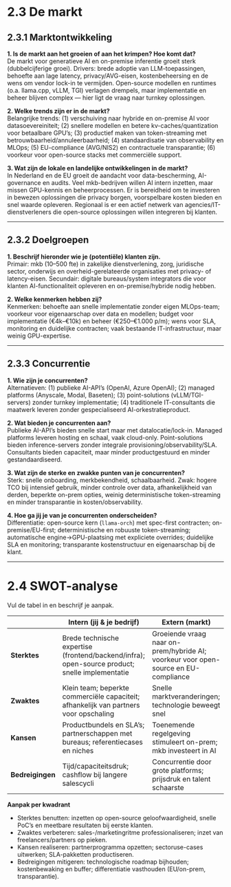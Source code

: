 # 2.3 De markt

## 2.3.1 Marktontwikkeling

**1. Is de markt aan het groeien of aan het krimpen? Hoe komt dat?**  
De markt voor generatieve AI en on-premise inferentie groeit sterk (dubbelcijferige groei). Drivers: brede adoptie van LLM-toepassingen, behoefte aan lage latency, privacy/AVG-eisen, kostenbeheersing en de wens om vendor lock-in te vermijden. Open-source modellen en runtimes (o.a. llama.cpp, vLLM, TGI) verlagen drempels, maar implementatie en beheer blijven complex — hier ligt de vraag naar turnkey oplossingen.

**2. Welke trends zijn er in de markt?**  
Belangrijke trends: (1) verschuiving naar hybride en on-premise AI voor datasoevereiniteit; (2) snellere modellen en betere kv-caches/quantization voor betaalbare GPU’s; (3) productief maken van token-streaming met betrouwbaarheid/annuleerbaarheid; (4) standaardisatie van observability en MLOps; (5) EU-compliance (AVG/NIS2) en contractuele transparantie; (6) voorkeur voor open-source stacks met commerciële support.

**3. Wat zijn de lokale en landelijke ontwikkelingen in de markt?**  
In Nederland en de EU groeit de aandacht voor data-bescherming, AI-governance en audits. Veel mkb-bedrijven willen AI intern inzetten, maar missen GPU-kennis en beheerprocessen. Er is bereidheid om te investeren in bewezen oplossingen die privacy borgen, voorspelbare kosten bieden en snel waarde opleveren. Regionaal is er een actief netwerk van agencies/IT-dienstverleners die open-source oplossingen willen integreren bij klanten.

---

## 2.3.2 Doelgroepen

**1. Beschrijf hieronder wie je (potentiële) klanten zijn.**  
Primair: mkb (10–500 fte) in zakelijke dienstverlening, zorg, juridische sector, onderwijs en overheid-gerelateerde organisaties met privacy- of latency-eisen. Secundair: digitale bureaus/system integrators die voor klanten AI-functionaliteit opleveren en on-premise/hybride nodig hebben.

**2. Welke kenmerken hebben zij?**  
Kenmerken: behoefte aan snelle implementatie zonder eigen MLOps-team; voorkeur voor eigenaarschap over data en modellen; budget voor implementatie (€4k–€10k) en beheer (€250–€1.000 p/m); wens voor SLA, monitoring en duidelijke contracten; vaak bestaande IT-infrastructuur, maar weinig GPU-expertise.

---

## 2.3.3 Concurrentie

**1. Wie zijn je concurrenten?**  
Alternatieven: (1) publieke AI-API’s (OpenAI, Azure OpenAI); (2) managed platforms (Anyscale, Modal, Baseten); (3) point-solutions (vLLM/TGI-servers) zonder turnkey implementatie; (4) traditionele IT-consultants die maatwerk leveren zonder gespecialiseerd AI-orkestratieproduct.

**2. Wat bieden je concurrenten aan?**  
Publieke AI-API’s bieden snelle start maar met datalocatie/lock-in. Managed platforms leveren hosting en schaal, vaak cloud-only. Point-solutions bieden inference-servers zonder integrale provisioning/observability/SLA. Consultants bieden capaciteit, maar minder productgestuurd en minder gestandaardiseerd.

**3. Wat zijn de sterke en zwakke punten van je concurrenten?**  
Sterk: snelle onboarding, merkbekendheid, schaalbaarheid. Zwak: hogere TCO bij intensief gebruik, minder controle over data, afhankelijkheid van derden, beperkte on-prem opties, weinig deterministische token-streaming en minder transparantie in kosten/observability.

**4. Hoe ga jij je van je concurrenten onderscheiden?**  
Differentiatie: open-source kern (`llama-orch`) met spec-first contracten; on-premise/EU-first; deterministische en robuuste token-streaming; automatische engine→GPU-plaatsing met expliciete overrides; duidelijke SLA en monitoring; transparante kostenstructuur en eigenaarschap bij de klant.

---

# 2.4 SWOT-analyse

Vul de tabel in en beschrijf je aanpak.

| | Intern (jij & je bedrijf) | Extern (markt) |
|---|---|---|
| **Sterktes** | Brede technische expertise (frontend/backend/infra); open-source product; snelle implementatie | Groeiende vraag naar on-prem/hybride AI; voorkeur voor open-source en EU-compliance |
| **Zwaktes** | Klein team; beperkte commerciële capaciteit; afhankelijk van partners voor opschaling | Snelle marktveranderingen; technologie beweegt snel |
| **Kansen** | Productbundels en SLA’s; partnerschappen met bureaus; referentiecases en niches | Toenemende regelgeving stimuleert on-prem; mkb investeert in AI |
| **Bedreigingen** | Tijd/capaciteitsdruk; cashflow bij langere salescycli | Concurrentie door grote platforms; prijsdruk en talent schaarste |

**Aanpak per kwadrant**  
- Sterktes benutten: inzetten op open-source geloofwaardigheid, snelle PoC’s en meetbare resultaten bij eerste klanten.  
- Zwaktes verbeteren: sales-/marketingritme professionaliseren; inzet van freelancers/partners op pieken.  
- Kansen realiseren: partnerprogramma opzetten; sectoruse-cases uitwerken; SLA-pakketten productiseren.  
- Bedreigingen mitigeren: technologische roadmap bijhouden; kostenbewaking en buffer; differentiatie vasthouden (EU/on-prem, transparantie).

